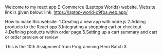 Welcome to my react app E-Commerce (Laptops Worlds) website.
Website link is given below:
link: https://laptop-world-c9fba.web.app/

How to make this website: 
1.Creating a new app with node.js
2.Adding products to the React app
3.Integrating a shopping cart or checkout
4.Defining products within order page
5.Setting up a cart summary and cart or order preview or review

This is the 10th Assignment from Programming Hero Batch 3.
